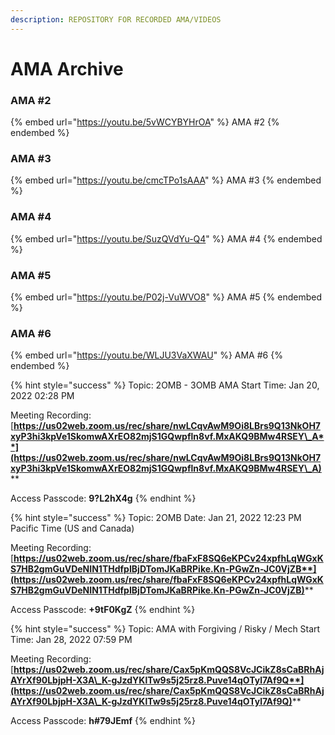 ```yaml
---
description: REPOSITORY FOR RECORDED AMA/VIDEOS
---
```


# AMA Archive

### AMA #2

{% embed url="https://youtu.be/5vWCYBYHrOA" %}
AMA #2
{% endembed %}

### AMA #3

{% embed url="https://youtu.be/cmcTPo1sAAA" %}
AMA #3
{% endembed %}

### AMA #4

{% embed url="https://youtu.be/SuzQVdYu-Q4" %}
AMA #4
{% endembed %}

### AMA #5

{% embed url="https://youtu.be/P02j-VuWVO8" %}
AMA #5
{% endembed %}

### AMA #6

{% embed url="https://youtu.be/WLJU3VaXWAU" %}
AMA #6
{% endembed %}

{% hint style="success" %}
Topic: 2OMB - 3OMB AMA Start Time: Jan 20, 2022 02:28 PM

Meeting Recording: [**https://us02web.zoom.us/rec/share/nwLCqvAwM9Oi8LBrs9Q13NkOH7xyP3hi3kpVe1SkomwAXrEO82mjS1GQwpfln8vf.MxAKQ9BMw4RSEY\_A**](https://us02web.zoom.us/rec/share/nwLCqvAwM9Oi8LBrs9Q13NkOH7xyP3hi3kpVe1SkomwAXrEO82mjS1GQwpfln8vf.MxAKQ9BMw4RSEY\_A)****

Access Passcode: **9?L2hX4g**
{% endhint %}

{% hint style="success" %}
Topic: 2OMB Date: Jan 21, 2022 12:23 PM Pacific Time (US and Canada)

Meeting Recording: [**https://us02web.zoom.us/rec/share/fbaFxF8SQ6eKPCv24xpfhLqWGxKS7HB2gmGuVDeNIN1THdfpIBjDTomJKaBRPike.Kn-PGwZn-JC0VjZB**](https://us02web.zoom.us/rec/share/fbaFxF8SQ6eKPCv24xpfhLqWGxKS7HB2gmGuVDeNIN1THdfpIBjDTomJKaBRPike.Kn-PGwZn-JC0VjZB)****

Access Passcode: **+9tF0KgZ**
{% endhint %}

{% hint style="success" %}
Topic: AMA with Forgiving / Risky / Mech Start Time: Jan 28, 2022 07:59 PM

Meeting Recording: [**https://us02web.zoom.us/rec/share/Cax5pKmQQS8VcJCikZ8sCaBRhAjAYrXf90LbjpH-X3A\_K-gJzdYKlTw9s5j25rz8.Puve14qOTyl7Af9Q**](https://us02web.zoom.us/rec/share/Cax5pKmQQS8VcJCikZ8sCaBRhAjAYrXf90LbjpH-X3A\_K-gJzdYKlTw9s5j25rz8.Puve14qOTyl7Af9Q)****

Access Passcode: **h#79JEmf**
{% endhint %}
